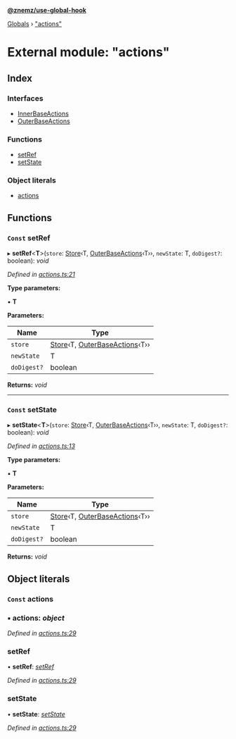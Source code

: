 **[@znemz/use-global-hook](../README.md)**

[Globals](../globals.md) › ["actions"](_actions_.md)

# External module: "actions"

## Index

### Interfaces

* [InnerBaseActions](../interfaces/_actions_.innerbaseactions.md)
* [OuterBaseActions](../interfaces/_actions_.outerbaseactions.md)

### Functions

* [setRef](_actions_.md#const-setref)
* [setState](_actions_.md#const-setstate)

### Object literals

* [actions](_actions_.md#const-actions)

## Functions

### `Const` setRef

▸ **setRef**<**T**>(`store`: [Store](../interfaces/_index_.store.md)‹T, [OuterBaseActions](../interfaces/_actions_.outerbaseactions.md)‹T››, `newState`: T, `doDigest?`: boolean): *void*

*Defined in [actions.ts:21](https://github.com/nmccready/use-global-hook/blob/5f1dd17/src/actions.ts#L21)*

**Type parameters:**

▪ **T**

**Parameters:**

Name | Type |
------ | ------ |
`store` | [Store](../interfaces/_index_.store.md)‹T, [OuterBaseActions](../interfaces/_actions_.outerbaseactions.md)‹T›› |
`newState` | T |
`doDigest?` | boolean |

**Returns:** *void*

___

### `Const` setState

▸ **setState**<**T**>(`store`: [Store](../interfaces/_index_.store.md)‹T, [OuterBaseActions](../interfaces/_actions_.outerbaseactions.md)‹T››, `newState`: T, `doDigest?`: boolean): *void*

*Defined in [actions.ts:13](https://github.com/nmccready/use-global-hook/blob/5f1dd17/src/actions.ts#L13)*

**Type parameters:**

▪ **T**

**Parameters:**

Name | Type |
------ | ------ |
`store` | [Store](../interfaces/_index_.store.md)‹T, [OuterBaseActions](../interfaces/_actions_.outerbaseactions.md)‹T›› |
`newState` | T |
`doDigest?` | boolean |

**Returns:** *void*

## Object literals

### `Const` actions

### ▪ **actions**: *object*

*Defined in [actions.ts:29](https://github.com/nmccready/use-global-hook/blob/5f1dd17/src/actions.ts#L29)*

###  setRef

• **setRef**: *[setRef]()*

*Defined in [actions.ts:29](https://github.com/nmccready/use-global-hook/blob/5f1dd17/src/actions.ts#L29)*

###  setState

• **setState**: *[setState]()*

*Defined in [actions.ts:29](https://github.com/nmccready/use-global-hook/blob/5f1dd17/src/actions.ts#L29)*